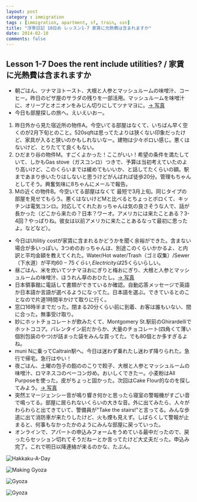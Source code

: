 ```yaml
---
layout: post
category : immigration
tags : [immigration, apartment, sf, train, ssn]
title: "浮草日記 10日め レッスン1-7 家賃に光熱費は含まれますか"
date: 2014-02-10
comments: false
---
```


## Lesson 1-7 Does the rent include utilities? / 家賃に光熱費は含まれますか

* 朝ごはん、ツナマヨトースト、大根と人参とマッシュルームの味噌汁、コーヒー。昨日のピザ屋のサラダの残りを一部活用。マッシュルームを味噌汁に、オリーブとオニオンをみじん切りにしてツナマヨに。[-> 写真](http://instagram.com/p/kQGKjMlDbF/)&nbsp; 
* 今日も部屋探しの旅へ。えいえいおー。 &nbsp; 
 1. 昨日外から見た宿近所の物件A。今空いてる部屋はなくて、いちばん早く空くのが2月下旬とのこと。520sqftは思ってたよりは狭くない印象だったけど、家具が入ると狭いのかもしれないなー。建物は少々ボロい感じ。悪くはないけど、とりたてて良くもない。
 2. ひだまり谷の物件M。すごくよかった！ここがいい！希望の条件を満たしていて、しかもGas stove（ガスコンロ）つきで、予算は当初考えていたのより高いけど、このくらいまでは緩めてもいいか、と話してたくらいの額。駅まであまり歩いたりはしないと思うけどがんばれば徒歩20分。管理もちゃんとしてそう。興奮気味に8ちゃんにメールで報告。
 3. Mの近くの物件B。今空いてる部屋はなくて 最短で3月上旬。同じタイプの部屋を見せてもらう。悪くはないけどMと比べるとちょっとボロくて、キッチンは電気コンロ。対応してくれたおっちゃんは気の良さそうな人で、話が長かった（どこから来たの？日本？ワーオ。アメリカには来たことある？3-4回？やっぱりね。彼女は以前アメリカに来たことあるなって最初に思ったよ。などなど）。
* 今日はUtilitiy costが家賃に含まれるかどうかを聞く余裕ができた。含まない場合が多いっぽい。3つめのおっちゃんは、別途このくらいかかるよ、と内訳と平均金額を教えてくれた。Water/Hot water/Trash（ゴミ収集）/Sewer（下水道）が平均$60-75くらい, Electricityは$25くらいらしい。
* 昼ごはん、米を炊いてツナマヨおにぎりと梅おにぎり、大根と人参とマッシュルームの味噌汁、ほうれん草のおひたし。[-> 写真](http://instagram.com/p/kQGSpulDbW/)&nbsp; 
* 日本領事館に電話して書類ができているか確認。自動応答メッセージで英語か日本語か言語が選べるようになってた。日本語を選ぶ。できているとのことなので片道1時間半かけて取りに行く。&nbsp; 
* 窓口16時半までだった。閉まる20分くらい前に到着、お客は誰もいない、間に合った。無事受け取り。&nbsp; 
* 妙にホットチョコレートが飲みたくて、Montgomery St.駅前のGhirardelliでホットココア。バレンタイン前だからか、大量のチョコレート(四角くて薄い個別包装のやつ)が詰まった袋をみんな買ってた。でも80個とか多すぎるよね。&nbsp; 
* muni Nに乗ってCaltrain駅へ。今日は迷わず乗れたし迷わず降りられた。急行で帰宅。急行はやい！&nbsp; 
* 夜ごはん、土曜の包子の餡ののこりで餃子、大根と人参とマッシュルームの味噌汁、ロマネスコのベーコン炒め。おいしくできたー。小麦粉はAll Purposeを使った。皮がちょっと固かった。次回はCake Flour的なのを探してみよう。[-> 写真](http://instagram.com/p/kQvhVslDSU/) 
* 突然エマージェンシー音が鳴り響き何かと思ったら寝室の警報機がすごい音で鳴ってる。部屋に居られないくらいの大きな音。外に出てみたら、人々がわらわらと出てきていて、警備員が"Take the stairs!"と言ってる。みんな歩道に出て消防車が来たりしたけど、火も煙も見えず。しばらくして警報が止まると、何事もなかったかのようにみんな部屋に戻っていった。&nbsp; 
* オンラインで、アパートの申込みフォームをうめている最中だったので、戻ったらセッション切れてそうだねーとか言ってたけど大丈夫だった。申込み完了。これで明日以降連絡が来るのかな、たぶん。&nbsp; 


![Hakkaku-A-Day](https://lh6.googleusercontent.com/-qLxAu-CGAns/Uvq3OzNFIDI/AAAAAAAB44U/FR9zviMVPew/w620-h465-no/P1150259.JPG)

![Making Gyoza](https://lh3.googleusercontent.com/-1-vvh9sFKeU/Uvme0-bb9DI/AAAAAAAB4mE/XTRJQJoI0X0/w620-h465-no/P1150241.JPG)

![Gyoza](https://lh4.googleusercontent.com/-FKHcy4_4pH4/UvmezmuVhEI/AAAAAAAB4l4/46tjg0Wjrso/w620-h465-no/P1150248.JPG)

![Gyoza](https://lh3.googleusercontent.com/-SczgzFW54LY/Uvmeuxk72jI/AAAAAAAB4lU/TpU-6SgIMjE/w620-h465-no/P1150254.JPG)
